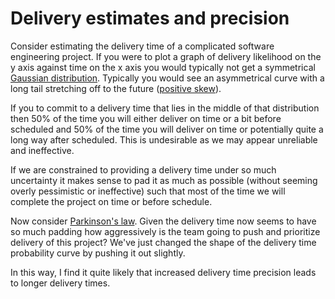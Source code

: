 # Delivery estimates and precision

Consider estimating the delivery time of a complicated software engineering project. If you were to plot a graph of delivery likelihood on the y axis against time on the x axis you would typically not get a symmetrical [Gaussian distribution](https://en.wikipedia.org/wiki/Normal_distribution). Typically you would see an asymmetrical curve with a long tail stretching off to the future ([positive skew](https://en.wikipedia.org/wiki/Skewness)).

If you to commit to a delivery time that lies in the middle of that distribution then 50% of the time you will either deliver on time or a bit before scheduled and 50% of the time you will deliver on time or potentially quite a long way after scheduled. This is undesirable as we may appear unreliable and ineffective.

If we are constrained to providing a delivery time under so much uncertainty it makes sense to pad it as much as possible (without seeming overly pessimistic or ineffective) such that most of the time we will complete the project on time or before schedule.

Now consider [Parkinson's law](parkinsons-law.md). Given the delivery time now seems to have so much padding how aggressively is the team going to push and prioritize delivery of this project? We've just changed the shape of the delivery time probability curve by pushing it out slightly.

In this way, I find it quite likely that increased delivery time precision leads to longer delivery times.
